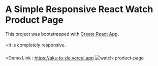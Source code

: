 # A Simple Responsive React Watch Product Page

This project was bootstrapped with [Create React App](https://github.com/facebook/create-react-app).
</br></br>
⭐It is completely responsive.
</br></br>
⭐Demo Link : https://aks-to-do.vercel.app
![watch-product-page](https://github.com/Akshaypmna18/watch-product-page/assets/67232475/4f47fd0f-b434-4f5f-b48d-26567ef21e37)
